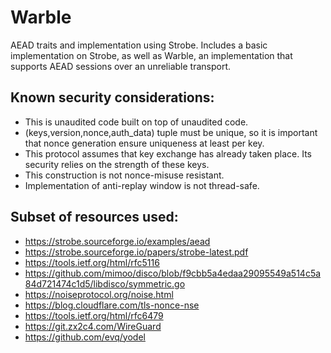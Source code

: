 # Warble

AEAD traits and implementation using Strobe. Includes a basic implementation on Strobe, as
well as Warble, an implementation that supports AEAD sessions over an
unreliable transport. 

## Known security considerations:
- This is unaudited code built on top of unaudited code.
- (keys,version,nonce,auth_data) tuple must be unique, so it is important that nonce generation ensure uniqueness at least per key.
- This protocol assumes that key exchange has already taken place. Its security relies on the strength of these keys.
- This construction is not nonce-misuse resistant.
- Implementation of anti-replay window is not thread-safe.

## Subset of resources used:
- https://strobe.sourceforge.io/examples/aead
- https://strobe.sourceforge.io/papers/strobe-latest.pdf
- https://tools.ietf.org/html/rfc5116
- https://github.com/mimoo/disco/blob/f9cbb5a4edaa29095549a514c5a84d721474c1d5/libdisco/symmetric.go
- https://noiseprotocol.org/noise.html
- https://blog.cloudflare.com/tls-nonce-nse 
- https://tools.ietf.org/html/rfc6479
- https://git.zx2c4.com/WireGuard
- https://github.com/evq/yodel
